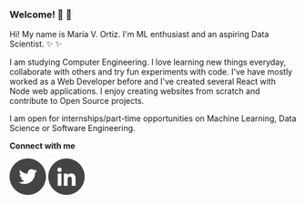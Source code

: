 ### Welcome! 👋 👋 

Hi! My name is María V. Ortiz. I'm ML enthusiast and an aspiring Data Scientist. :sparkles: :sparkles:

I am studying Computer Engineering. I love learning new things everyday, collaborate with others and try fun experiments with code. I've have mostly worked as a Web Developer before and I've created several React with Node web applications. I enjoy creating websites from scratch and contribute to Open Source projects. 

I am open for internships/part-time opportunities on Machine Learning, Data Science or Software Engineering. 


__Connect with me__ 

[![Twitter](./images/twitter.svg)](https://twitter.com/mvortizr) [![Linkedin](./images/linkedin.svg)](https://www.linkedin.com/in/mvortizr/)


<!-- Ideas -->
<!--__Tech stack__-->
<!-- Twitter, Linkedin, Dev, Codepen, Medium, correo -->
<!-- Coding, gif-->
